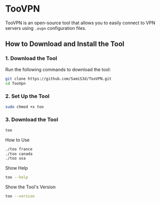 # TooVPN

TooVPN is an open-source tool that allows you to easily connect to VPN servers using `.ovpn` configuration files.

## **How to Download and Install the Tool**

### 1. **Download the Tool**
Run the following commands to download the tool:
```bash
git clone https://github.com/SamiS3d/TooVPN.git
cd TooVpn
```
### 2. **Set Up the Tool**
```bash
sudo chmod +x too
```
### 3. **Download the Tool**
```bash
too
```

How to Use
```bash
./too france
./too canada
./too usa
```

Show Help
```bash
too --help
```

Show the Tool's Version
```bash
too --version
```
